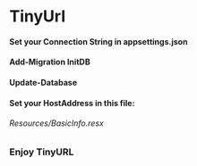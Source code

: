 # TinyUrl
#### Set your Connection String in appsettings.json
#### Add-Migration InitDB
#### Update-Database
#### Set your HostAddress in this file:
###### Resources/BasicInfo.resx
### Enjoy TinyURL
